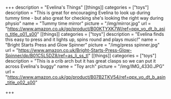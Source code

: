 +++
description = "Evelina's Things"
[[things]]
categories = ["toys"]
description = "This is great for encouraging Evelina to look up during tummy time - but also great for checking she's looking the right way during physio"
name = "Tummy time mirror"
picture = "/img/mirror.jpg"
url = "https://www.amazon.co.uk/gp/product/B00KTYXK7W/ref=ppx_yo_dt_b_asin_title_o01_s00"
[[things]]
categories = ["toys"]
description = "Evelina finds this easy to press and it lights up, spins round and plays music!"
name = "Bright Starts Press and Glow Spinner"
picture = "/img/press spinner.jpg"
url = "https://www.amazon.co.uk/Bright-Starts-Press-Glow-Spinner/dp/B01C5L5DZ8/ref=as_li_ss_tl"
[[things]]
categories = ["toys"]
description = "This is a crib arch but it has great clasps so we can put it across Evelina's buggy"
name = "Toy arch"
picture = "/img/IMG_4330.JPG"
url = "https://www.amazon.co.uk/gp/product/B07B2TKV54/ref=ppx_yo_dt_b_asin_title_o02_s00"

+++
